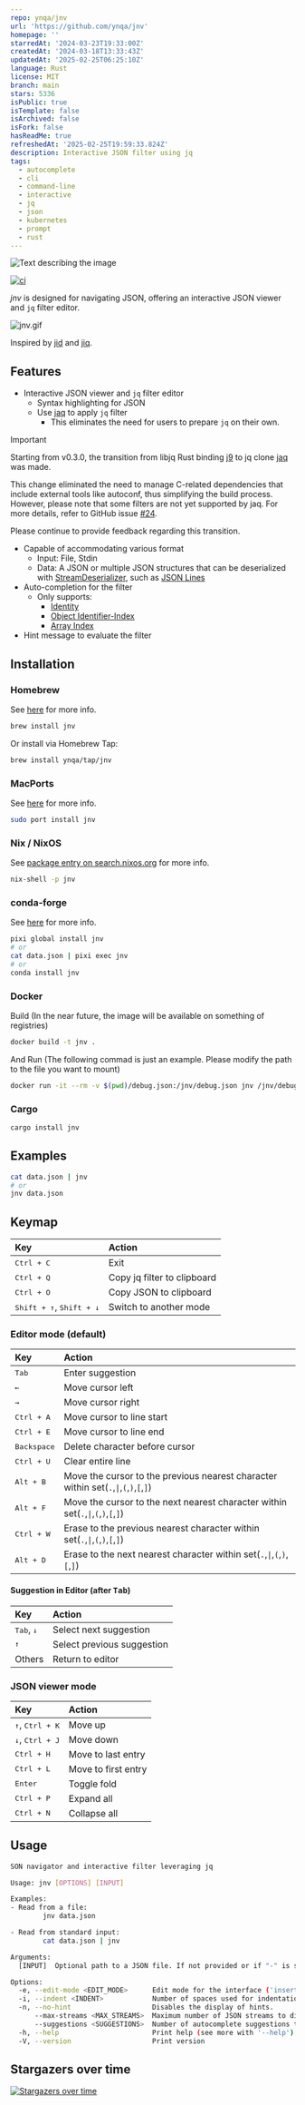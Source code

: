```yaml
---
repo: ynqa/jnv
url: 'https://github.com/ynqa/jnv'
homepage: ''
starredAt: '2024-03-23T19:33:00Z'
createdAt: '2024-03-18T13:33:43Z'
updatedAt: '2025-02-25T06:25:10Z'
language: Rust
license: MIT
branch: main
stars: 5336
isPublic: true
isTemplate: false
isArchived: false
isFork: false
hasReadMe: true
refreshedAt: '2025-02-25T19:59:33.824Z'
description: Interactive JSON filter using jq
tags:
  - autocomplete
  - cli
  - command-line
  - interactive
  - jq
  - json
  - kubernetes
  - prompt
  - rust
---
```


<picture>
  <source media="(prefers-color-scheme: dark)" srcset="assets/jnv-dark.svg">
  <img alt="Text describing the image" src="assets/jnv-light.svg">
</picture>


[![ci](https://github.com/ynqa/jnv/actions/workflows/ci.yml/badge.svg?branch=main)](https://github.com/ynqa/jnv/actions/workflows/ci.yml)

*jnv* is designed for navigating JSON,
offering an interactive JSON viewer and `jq` filter editor.

![jnv.gif](https://github.com/ynqa/ynqa/blob/master/demo/jnv.gif)

Inspired by [jid](https://github.com/simeji/jid)
and [jiq](https://github.com/fiatjaf/jiq).

## Features

- Interactive JSON viewer and `jq` filter editor
  - Syntax highlighting for JSON
  - Use [jaq](https://github.com/01mf02/jaq) to apply `jq` filter
    - This eliminates the need for users to prepare `jq` on their own.

> [!IMPORTANT]
> Starting from v0.3.0, the transition from libjq Rust binding
> [j9](https://github.com/ynqa/j9) to jq clone
> [jaq](https://github.com/01mf02/jaq) was made.
>
> This change eliminated the need to manage C-related dependencies
> that include external tools like autoconf, thus simplifying the build process.
> However, please note that some filters are not yet supported by jaq.
> For more details, refer to GitHub issue
> [#24](https://github.com/ynqa/jnv/issues/24).
>
> Please continue to provide feedback regarding this transition.

- Capable of accommodating various format
  - Input: File, Stdin
  - Data: A JSON or multiple JSON structures
    that can be deserialized with 
    [StreamDeserializer](https://docs.rs/serde_json/latest/serde_json/struct.StreamDeserializer.html),
    such as [JSON Lines](https://jsonlines.org/)
- Auto-completion for the filter
  - Only supports:
    - [Identity](https://jqlang.github.io/jq/manual/#identity)
    - [Object Identifier-Index](https://jqlang.github.io/jq/manual/#object-identifier-index)
    - [Array Index](https://jqlang.github.io/jq/manual/#array-index)
- Hint message to evaluate the filter

## Installation

### Homebrew

See [here](https://formulae.brew.sh/formula/jnv) for more info.

```bash
brew install jnv
```

Or install via Homebrew Tap:

```bash
brew install ynqa/tap/jnv
```

### MacPorts

See [here](https://ports.macports.org/port/jnv/) for more info.

```bash
sudo port install jnv
```

### Nix / NixOS

See [package entry on search.nixos.org](https://search.nixos.org/packages?channel=unstable&query=jnv) for more info.

```bash
nix-shell -p jnv
```

### conda-forge

See [here](https://prefix.dev/channels/conda-forge/packages/jnv) for more info.

```bash
pixi global install jnv
# or
cat data.json | pixi exec jnv
# or
conda install jnv
```

### Docker

Build
(In the near future, the image will be available on something of registries)

```bash
docker build -t jnv .
```

And Run
(The following commad is just an example. Please modify the path to the file you want to mount)

```bash
docker run -it --rm -v $(pwd)/debug.json:/jnv/debug.json jnv /jnv/debug.json
```

### Cargo

```bash
cargo install jnv
```

## Examples

```bash
cat data.json | jnv
# or
jnv data.json
```

## Keymap

| Key | Action |
| :- | :- |
| <kbd>Ctrl + C</kbd> | Exit |
| <kbd>Ctrl + Q</kbd> | Copy jq filter to clipboard |
| <kbd>Ctrl + O</kbd> | Copy JSON to clipboard |
| <kbd>Shift + ↑</kbd>, <kbd>Shift + ↓</kbd> | Switch to another mode |

### Editor mode (default)

| Key | Action |
| :- | :- |
| <kbd>Tab</kbd> | Enter suggestion |
| <kbd>←</kbd> | Move cursor left |
| <kbd>→</kbd> | Move cursor right |
| <kbd>Ctrl + A</kbd> | Move cursor to line start |
| <kbd>Ctrl + E</kbd> | Move cursor to line end |
| <kbd>Backspace</kbd> | Delete character before cursor |
| <kbd>Ctrl + U</kbd> | Clear entire line |
| <kbd>Alt + B</kbd>   | Move the cursor to the previous nearest character within set(`.`,`\|`,`(`,`)`,`[`,`]`) |
| <kbd>Alt + F</kbd>   | Move the cursor to the next nearest character within set(`.`,`\|`,`(`,`)`,`[`,`]`) |
| <kbd>Ctrl + W</kbd>  | Erase to the previous nearest character within set(`.`,`\|`,`(`,`)`,`[`,`]`) |
| <kbd>Alt + D</kbd>   | Erase to the next nearest character within set(`.`,`\|`,`(`,`)`,`[`,`]`) |

#### Suggestion in Editor (after <kbd>Tab</kbd>)

| Key | Action |
| :- | :- |
| <kbd>Tab</kbd>, <kbd>↓</kbd> | Select next suggestion |
| <kbd>↑</kbd> | Select previous suggestion |
| Others | Return to editor |

### JSON viewer mode

| Key | Action |
| :- | :- |
| <kbd>↑</kbd>, <kbd>Ctrl + K</kbd> | Move up |
| <kbd>↓</kbd>, <kbd>Ctrl + J</kbd> | Move down |
| <kbd>Ctrl + H</kbd> | Move to last entry |
| <kbd>Ctrl + L</kbd> | Move to first entry |
| <kbd>Enter</kbd> | Toggle fold |
| <kbd>Ctrl + P</kbd> | Expand all |
| <kbd>Ctrl + N</kbd> | Collapse all |

## Usage

```bash
SON navigator and interactive filter leveraging jq

Usage: jnv [OPTIONS] [INPUT]

Examples:
- Read from a file:
        jnv data.json

- Read from standard input:
        cat data.json | jnv

Arguments:
  [INPUT]  Optional path to a JSON file. If not provided or if "-" is specified, reads from standard input

Options:
  -e, --edit-mode <EDIT_MODE>      Edit mode for the interface ('insert' or 'overwrite'). [default: insert]
  -i, --indent <INDENT>            Number of spaces used for indentation in the visualized data. [default: 2]
  -n, --no-hint                    Disables the display of hints.
      --max-streams <MAX_STREAMS>  Maximum number of JSON streams to display
      --suggestions <SUGGESTIONS>  Number of autocomplete suggestions to show [default: 3]
  -h, --help                       Print help (see more with '--help')
  -V, --version                    Print version
```

## Stargazers over time
[![Stargazers over time](https://starchart.cc/ynqa/jnv.svg?variant=adaptive)](https://starchart.cc/ynqa/jnv)
